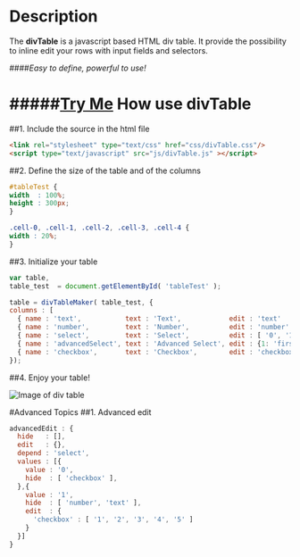 Description
===========
The **divTable** is a javascript based HTML div table. 
It provide the possibility to inline edit your rows with input fields and selectors.

####_Easy to define, powerful to use!_

#####[Try Me](https://thegr8nik.github.io/divTable/)
How use divTable
================

##1. Include the source in the html file
  ```HTML
<link rel="stylesheet" type="text/css" href="css/divTable.css"/>
<script type="text/javascript" src="js/divTable.js" ></script>
```
##2. Define the size of the table and of the columns
  ```CSS
#tableTest {
  width  : 100%;
  height : 300px;
}

.cell-0, .cell-1, .cell-2, .cell-3, .cell-4 {
  width : 20%;
}
```

##3. Initialize your table
  ```javascript
var table,
  table_test  = document.getElementById( 'tableTest' );

table = divTableMaker( table_test, {
  columns : [
    { name : 'text',           text : 'Text',            edit : 'text'                                },
    { name : 'number',         text : 'Number',          edit : 'number'                              },
    { name : 'select',         text : 'Select',          edit : [ '0', '1', '2' ]                     },
    { name : 'advancedSelect', text : 'Advanced Select', edit : {1: 'first', 2: 'second', 3: 'third'} },
    { name : 'checkbox',       text : 'Checkbox',        edit : 'checkbox'                            }	]
});
```

##4. Enjoy your table!

![Image of div table](https://github.com/TheGr8Nik/divTable/blob/master/images/example.png)


#Advanced Topics
##1. Advanced edit
```javascript
advancedEdit : {
  hide   : [],
  edit   : {},
  depend : 'select',
  values : [{
    value : '0',
    hide  : [ 'checkbox' ],
  },{
    value : '1',
    hide  : [ 'number', 'text' ],
    edit  : {
      'checkbox' : [ '1', '2', '3', '4', '5' ]
    }
  }]
}
```
